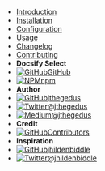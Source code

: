 - [Introduction](/)
- [Installation](installation)
- [Configuration](configuration)
- [Usage](usage)
- [Changelog](changelog)
- [Contributing](contributing)
- **Docsify Select**
- [![GitHub](https://icongr.am/simple/github.svg?color&size=16)GitHub](https://github.com/jthegedus/docsify-select)
- [![NPM](https://icongr.am/simple/npm.svg?colored&size=16)npm](https://www.npmjs.com/package/docsify-select)
- **Author**
- [![GitHub](https://icongr.am/simple/github.svg?color&size=16)jthegedus](https://github.com/jthegedus/)
- [![Twitter](https://icongr.am/simple/twitter.svg?colored&size=16)@jthegedus](http://twitter.com/jthegedus)
- [![Medium](https://icongr.am/simple/medium.svg?color&size=16)@jthegedus](https://jthegedus.medium.com/)
- **Credit**
- [![GitHub](https://icongr.am/simple/github.svg?color&size=16)Contributors](https://github.com/jthegedus/docsify-select/graphs/contributors)
- **Inspiration**
- [![GitHub](https://icongr.am/simple/github.svg?color&size=16)jhildenbiddle](https://github.com/jhildenbiddle/docsify-tabs)
- [![Twitter](https://icongr.am/simple/twitter.svg?colored&size=16)@jhildenbiddle](http://twitter.com/jhildenbiddle)
